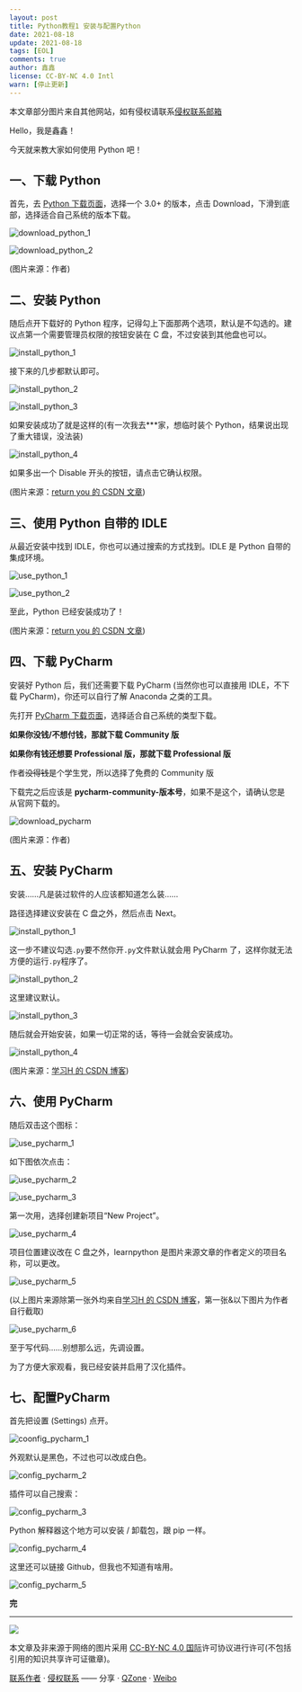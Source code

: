 ```yaml
---
layout: post
title: Python教程1 安装与配置Python
date: 2021-08-18
update: 2021-08-18
tags: [EOL]
comments: true
author: 鑫鑫
license: CC-BY-NC 4.0 Intl
warn: [停止更新]
---
```


本文章部分图片来自其他网站，如有侵权请联系[侵权联系邮箱](mailto:tort@xinxin2021.tk)

Hello，我是鑫鑫！

今天就来教大家如何使用 Python 吧！

## 一、下载 Python

首先，去 [Python 下载页面](//www.python.org/downloads)，选择一个 3.0+ 的版本，点击 Download，下滑到底部，选择适合自己系统的版本下载。

![download_python_1](//user-images.githubusercontent.com/82391092/130014960-21fa1cca-61c3-4f18-ba22-9a78f2723b36.png)

![download_python_2](//user-images.githubusercontent.com/82391092/130014971-419a14ea-a356-449a-b4dd-34fb0e17b678.png)

(图片来源：作者)

## 二、安装 Python

随后点开下载好的 Python 程序，记得勾上下面那两个选项，默认是不勾选的。建议点第一个需要管理员权限的按钮安装在 C 盘，不过安装到其他盘也可以。

![install_python_1](//user-images.githubusercontent.com/82391092/130014871-cb96f5e9-cd5b-4d0d-ad90-e0732bceb784.png)

接下来的几步都默认即可。

![install_python_2](//user-images.githubusercontent.com/82391092/130016445-27d6b5cc-c524-4d2d-8768-ae0c67cb2436.png)

![install_python_3](//user-images.githubusercontent.com/82391092/130016908-dd35edea-2317-4070-81fa-52cd2441a339.png)

如果安装成功了就是这样的(有一次我去\*\*\*家，想临时装个 Python，结果说出现了重大错误，没法装)

![install_python_4](//user-images.githubusercontent.com/82391092/130016934-0f907b99-701e-4b56-b024-a22d48eaabfe.png)

如果多出一个 Disable 开头的按钮，请点击它确认权限。

(图片来源：[return you 的 CSDN 文章](//blog.csdn.net/qq_53045284/article/details/118676823))

## 三、使用 Python 自带的 IDLE

从最近安装中找到 IDLE，你也可以通过搜索的方式找到。IDLE 是 Python 自带的集成环境。

![use_python_1](//user-images.githubusercontent.com/82391092/130017640-3dd18c68-b536-43a8-9942-04ec50ab8979.png)

![use_python_2](//user-images.githubusercontent.com/82391092/130017733-598a3bfc-10c2-4368-afd7-3defa637ed58.png)

至此，Python 已经安装成功了！

(图片来源：[return you 的 CSDN 文章](//blog.csdn.net/qq_53045284/article/details/118676823))

## 四、下载 PyCharm

安装好 Python 后，我们还需要下载 PyCharm (当然你也可以直接用 IDLE，不下载 PyCharm)，你还可以自行了解 Anaconda 之类的工具。

先打开 [PyCharm 下载页面](//www.jetbrains.com/pycharm/download/)，选择适合自己系统的类型下载。

**如果你没钱/不想付钱，那就下载 Community 版**

**如果你有钱还想要 Professional 版，那就下载 Professional 版**

作者~~没得钱~~是个学生党，所以选择了免费的 Community 版

下载完之后应该是 **pycharm-community-版本号**，如果不是这个，请确认您是从官网下载的。

![download_pycharm](//user-images.githubusercontent.com/82391092/130038188-075d954d-1753-4f18-b816-5a40722c34cc.png)

(图片来源：作者)

## 五、安装 PyCharm

安装……凡是装过软件的人应该都知道怎么装……

路径选择建议安装在 C 盘之外，然后点击 Next。

![install_python_1](//user-images.githubusercontent.com/82391092/130214320-32a9223d-51d2-4ad4-954b-8311bcb5da8d.png)

这一步不建议勾选`.py`要不然你开`.py`文件默认就会用 PyCharm 了，这样你就无法方便的运行`.py`程序了。

![install_python_2](//user-images.githubusercontent.com/82391092/130214328-68ffdbb3-1ce2-468c-b36e-0ef4616206a2.png)

这里建议默认。

![install_python_3](//user-images.githubusercontent.com/82391092/130214647-dade1994-805a-4dca-ad1e-31e19ceb6fca.png)

随后就会开始安装，如果一切正常的话，等待一会就会安装成功。

![install_python_4](//user-images.githubusercontent.com/82391092/130214796-53d6480d-7444-487e-bffe-1057e9d8b418.png)

(图片来源：[学习H 的 CSDN 博客](//blog.csdn.net/qq_50598558/article/details/115611398))

## 六、使用 PyCharm

随后双击这个图标：

![use_pycharm_1](//user-images.githubusercontent.com/82391092/130215247-a379c702-433a-43fc-9961-0b89d2768ede.png)

如下图依次点击：

![use_pycharm_2](//user-images.githubusercontent.com/82391092/130215446-d5fc8f72-71ac-4460-ae3d-d963c026f563.png)

![use_pycharm_3](//user-images.githubusercontent.com/82391092/130215561-46963df7-f502-4400-8d42-c7cc7d23c5ee.png)

第一次用，选择创建新项目“New Project”。

![use_pycharm_4](//user-images.githubusercontent.com/82391092/130215761-66b45bd6-d4ca-4336-b9f8-f4f003d16a4f.png)

项目位置建议改在 C 盘之外，learnpython 是图片来源文章的作者定义的项目名称，可以更改。

![use_pycharm_5](//user-images.githubusercontent.com/82391092/130216379-cbaf03c1-3144-4447-aba3-7d018c42fccf.png)

(以上图片来源除第一张外均来自[学习H 的 CSDN 博客](//blog.csdn.net/qq_50598558/article/details/115611398)，第一张&以下图片为作者自行截取)

![use_pycharm_6](//user-images.githubusercontent.com/82391092/130598598-db15acf4-31bd-4a7e-a984-e7400098db7c.png)

至于写代码……别想那么远，先调设置。

为了方便大家观看，我已经安装并启用了汉化插件。

## 七、配置PyCharm

首先把设置 (Settings) 点开。

![coonfig_pycharm_1](//user-images.githubusercontent.com/82391092/139573457-a26f103b-0fbb-4021-bfee-d95d3a12da14.png)

外观默认是黑色，不过也可以改成白色。

![config_pycharm_2](//user-images.githubusercontent.com/82391092/139573550-35baf350-12bb-41db-8cb8-d251e27310af.png)

插件可以自己搜索：

![config_pycharm_3](//user-images.githubusercontent.com/82391092/139573569-50dcbe5f-80e7-45ec-a307-ac07bc380090.png)

Python 解释器这个地方可以安装 / 卸载包，跟 pip 一样。

![config_pycharm_4](//user-images.githubusercontent.com/82391092/139573604-4a3ab8c7-c44f-4028-bfe5-a231ca6627e6.png)

这里还可以链接 Github，但我也不知道有啥用。

![config_pycharm_5](//user-images.githubusercontent.com/82391092/139573625-c9da90b9-8795-4afc-b3f5-b9a022089b4f.png)

**完**

---

[![](//licensebuttons.net/l/by-nc/4.0/88x31.png)](//creativecommons.org/licenses/by-nc/4.0/deed.zh)

本文章及非来源于网络的图片采用 [CC-BY-NC 4.0 国际](//creativecommons.org/licenses/by-nc/4.0/deed.zh)许可协议进行许可(不包括引用的知识共享许可证徽章)。

[联系作者](mailto:blog@xinxin2021.tk) · [侵权联系](mailto:tort@xinxin2021.tk) —— 分享 · [QZone](https://sns.qzone.qq.com/cgi-bin/qzshare/cgi_qzshare_onekey?url=https%3A%2F%2Fblog.xinxin2021.tk%2Fpython_1%2F&title=Python%E6%95%99%E7%A8%8B1+%E5%AE%89%E8%A3%85%E4%B8%8E%E9%85%8D%E7%BD%AEPython&site=%E9%91%AB%E5%8D%9A%E5%AE%A2%0D%0A) · [Weibo](https://service.weibo.com/share/share.php?url=https%3A%2F%2Fblog.xinxin2021.tk%2Fpython_1%2F&count=1&title=Python%E6%95%99%E7%A8%8B1+%E5%AE%89%E8%A3%85%E4%B8%8E%E9%85%8D%E7%BD%AEPython&language=zh_cn)
